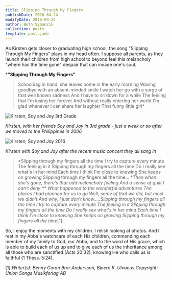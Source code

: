 ```yaml
---
title: Slipping Through My Fingers
publishDate: 2016-04-24
modifyDate: 2016-04-24
author: Beth Symanzik
collection: posts
template: post.jade
---
```


As Kirsten gets closer to graduating high school, the song "Slipping Through My Fingers" plays in my head often.  I suppose all parents, as they launch their children from high school to beyond feel this melancholy "where has the time gone" despair that can invade one's soul.

***"Slipping Through My Fingers"**
> Schoolbag in hand, she leaves home in the early morning 
> Waving goodbye with an absent-minded smile 
> I watch her go with a surge of that well known sadness 
> And I have to sit down for a while 
> The feeling that I'm losing her forever 
> And without really entering her world 
> I'm glad whenever I can share her laughter 
> That funny little girl*

![Kirsten, Soy and Joy 3rd Grade](/images/IMGP4237.JPG)

*Kirsten, with her friends Soy and Joy in 3rd grade - just a week or so after we moved to the Philippines in 2006*


![Kirsten, Soy and Joy 2016](/images/IMG_5910.JPG)

*Kirsten with Soy and Joy after the recent music concert they all sang in*

> *Slipping through my fingers all the time 
> I try to capture every minute 
> The feeling in it 
> Slipping through my fingers all the time 
> Do I really see what's in her mind 
> Each time I think I'm close to knowing 
> She keeps on growing 
> Slipping through my fingers all the time...
> **Then when she's gone, there's that odd melancholy feeling 
> And a sense of guilt I can't deny **
> What happened to the wonderful adventures 
> The places I had planned for us to go 
> Well, some of that we did, but most we didn't 
> And why, I just don't know.....Slipping through my fingers all the time 
> I try to capture every minute 
> The feeling in it 
> Slipping through my fingers all the time 
> Do I really see what's in her mind 
> Each time I think I'm close to knowing 
> She keeps on growing 
> Slipping through my fingers all the time*[1]


So, I enjoy the moments with my children.  I relish looking at photos.  And I rest in my Abba's watchcare of each His children, commending each member of my family to God, our Abba, and to the word of His grace, which is able to build each of us up and to give each of us the inheritance among all those who are sanctified (Acts 20:32); knowing He who calls us is faithful (1 Thess. 5:24).

[1] *Writer(s): Benny Goran Bror Andersson, Bjoern K. Ulvaeus
Copyright: Union Songs Musikforlag AB*
